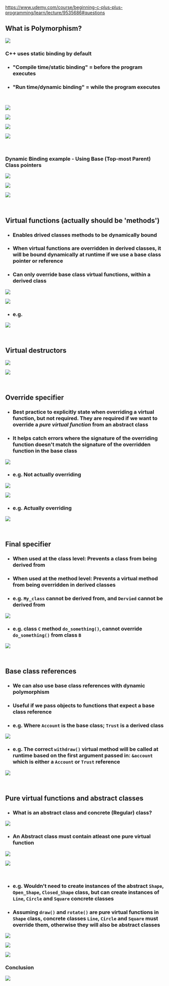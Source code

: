 https://www.udemy.com/course/beginning-c-plus-plus-programming/learn/lecture/9535686#questions

## What is Polymorphism?
![](./img/polymorphism.png)

### C++ uses static binding by default
- ### "Compile time/static binding" = before the program executes
- ### "Run time/dynamic binding" = while the program executes

<br>

![](./img/polymorphism_2.png)

![](./img/polymorphism_3.png)

![](./img/polymorphism_4.png)

![](./img/polymorphism_5.png)

<br>

### Dynamic Binding example - Using Base (Top-most Parent) Class pointers
![](./img/base_class_pointer.png)

![](./img/base_class_pointer_2.png)

![](./img/base_class_pointer_3.png)

<br>

## Virtual functions (actually should be 'methods')
- ### Enables drived classes methods to be dynamically bound
- ### When virtual functions are overridden in derived classes, it will be bound dynamically at runtime if we use a base class pointer or reference
- ### Can only override base class virtual functions, within a derived class
![](./img/virtual_functions.png)

![](./img/virtual_functions_2.png)

- ### e.g.
![](./img/virtual_functions_3.png)

<br>

## Virtual destructors
![](./img/virtual_destructors.png)

![](./img/virtual_destructors_2.png)

<br>

## Override specifier
- ### Best practice to explicitly state when overriding a virtual function, but not required. They are required if we want to override a ***pure virtual function*** from an abstract class

- ### It helps catch errors where the signature of the overriding function doesn't match the signature of the overridden function in the base class
![](./img/override_specifier.png)

- ### e.g. Not actually overriding

![](./img/override_specifier_2.png)

![](./img/override_specifier_3.png)

- ### e.g. Actually overriding

![](./img/override_specifier_4.png)

<br>

## Final specifier
- ### When used at the class level: Prevents a class from being derived from

- ### When used at the method level: Prevents a virtual method from being overridden in derived classes

- ### e.g. `My_class` cannot be derived from, and `Dervied` cannot be derived from
![](./img/final_specifier.png)

- ### e.g. class `C` method `do_something()`, cannot override `do_something()` from class `B`
![](./img/final_specifier_2.png)

<br>

## Base class references
- ### We can also use base class references with dynamic polymorphism

- ### Useful if we pass objects to functions that expect a base class reference

- ### e.g. Where `Account` is the base class; `Trust` is a derived class
![](./img/base_class_reference.png)

- ### e.g. The correct `withdraw()` virtual method will be called at runtime based on the first argument passed in: `&account` which is either a `Account` or `Trust` reference
![](./img/base_class_reference_2.png)

<br>

## Pure virtual functions and abstract classes

- ### What is an abstract class and concrete (Regular) class?
![](./img/pure_virtual_functions_and_abstract_classes.png)

- ### An Abstract class must contain atleast one pure virtual function

![](./img/pure_virtual_functions_and_abstract_classes_2.png)

![](./img/pure_virtual_functions_and_abstract_classes_3.png)

<br>

- ### e.g. Wouldn't need to create instances of the abstract `Shape`, `Open_Shape`, `Closed_Shape` class, but can create instances of `Line`, `Circle` and `Square` concrete classes

- ### Assuming `draw()` and `rotate()` are pure virtual functions in `Shape` class, concrete classes `Line`, `Circle` and `Square` must override them, otherwise they will also be abstract classes
![](./img/pure_virtual_functions_and_abstract_classes_4.png)

![](./img/pure_virtual_functions_and_abstract_classes_5.png)

![](./img/pure_virtual_functions_and_abstract_classes_6.png)

### Conclusion
![](./img/pure_virtual_functions_and_abstract_classes_7.png)

<br>

